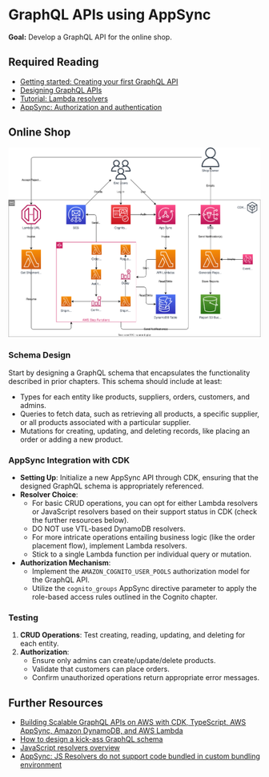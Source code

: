 # GraphQL APIs using AppSync

**Goal:** Develop a GraphQL API for the online shop.

## Required Reading

- [Getting started: Creating your first GraphQL API](https://docs.aws.amazon.com/appsync/latest/devguide/quickstart.html)
- [Designing GraphQL APIs](https://docs.aws.amazon.com/appsync/latest/devguide/designing-a-graphql-api.html)
- [Tutorial: Lambda resolvers](https://docs.aws.amazon.com/appsync/latest/devguide/tutorial-lambda-resolvers.html)
- [AppSync: Authorization and authentication](https://docs.aws.amazon.com/appsync/latest/devguide/security-authz.html#amazon-cognito-user-pools-authorization)

## Online Shop

![Overview](https://raw.githubusercontent.com/msg-CareerPaths/aws-serverless-training/master/chapters/diagrams/080-appsync.drawio.svg "Overview")

### Schema Design

Start by designing a GraphQL schema that encapsulates the functionality described in prior chapters. This schema should include at least:

- Types for each entity like products, suppliers, orders, customers, and admins.
- Queries to fetch data, such as retrieving all products, a specific supplier, or all products associated with a particular supplier.
- Mutations for creating, updating, and deleting records, like placing an order or adding a new product.

### AppSync Integration with CDK

- **Setting Up**: Initialize a new AppSync API through CDK, ensuring that the designed GraphQL schema is appropriately referenced.
- **Resolver Choice**: 
   - For basic CRUD operations, you can opt for either Lambda resolvers or JavaScript resolvers based on their support status in CDK (check the further resources below).
   - DO NOT use VTL-based DynamoDB resolvers.
   - For more intricate operations entailing business logic (like the order placement flow), implement Lambda resolvers.
   - Stick to a single Lambda function per individual query or mutation.
- **Authorization Mechanism**: 
   - Implement the `AMAZON_COGNITO_USER_POOLS` authorization model for the GraphQL API.
   - Utilize the `cognito_groups` AppSync directive parameter to apply the role-based access rules outlined in the Cognito chapter. 

### Testing 

1. **CRUD Operations**: Test creating, reading, updating, and deleting for each entity.
2. **Authorization**: 
   - Ensure only admins can create/update/delete products.
   - Validate that customers can place orders.
   - Confirm unauthorized operations return appropriate error messages.

## Further Resources

- [Building Scalable GraphQL APIs on AWS with CDK, TypeScript, AWS AppSync, Amazon DynamoDB, and AWS Lambda](https://aws.amazon.com/blogs/mobile/building-scalable-graphql-apis-on-aws-with-cdk-and-aws-appsync/)
- [How to design a kick-ass GraphQL schema](https://javascript.plainenglish.io/how-to-design-a-kick-ass-graphql-schema-79d573e85147)
- [JavaScript resolvers overview](https://docs.aws.amazon.com/appsync/latest/devguide/resolver-reference-overview-js.html#additional-utilities)
- [AppSync: JS Resolvers do not support code bundled in custom bundling environment](https://github.com/aws/aws-cdk/issues/24548)
